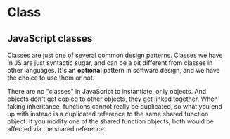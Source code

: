 # Class

## JavaScript classes

Classes are just one of several common design patterns.
Classes we have in JS are just syntactic sugar, and can be a bit different from classes in other languages.
It's an **optional** pattern in software design, and we have the choice to use them or not.

There are no "classes" in JavaScript to instantiate, only objects. And objects don't get copied to other objects, they get linked together. When faking inheritance, functions cannot really be duplicated, so what you end up with instead is a duplicated reference to the same shared function object. If you modify one of the shared function objects, both would be affected via the shared reference.